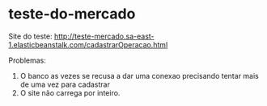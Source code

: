 # teste-do-mercado
Site do teste: http://teste-mercado.sa-east-1.elasticbeanstalk.com/cadastrarOperacao.html

Problemas: 
  1. O banco as vezes se recusa a dar uma conexao precisando tentar mais de uma vez para cadastrar
  2. O site não carrega por inteiro.
